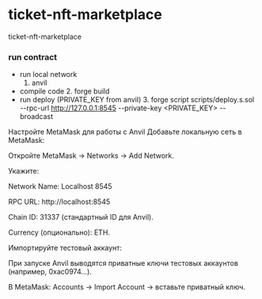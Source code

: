 # ticket-nft-marketplace
ticket-nft-marketplace

### run contract

 - run local network
    1. anvil
 - compile code
    2. forge build
 - run deploy (PRIVATE_KEY from anvil)
    3. forge script scripts/deploy.s.sol --rpc-url http://127.0.0.1:8545 --private-key <PRIVATE_KEY> --broadcast


Настройте MetaMask для работы с Anvil
Добавьте локальную сеть в MetaMask:

Откройте MetaMask → Networks → Add Network.

Укажите:

Network Name: Localhost 8545

RPC URL: http://localhost:8545

Chain ID: 31337 (стандартный ID для Anvil).

Currency (опционально): ETH.

Импортируйте тестовый аккаунт:

При запуске Anvil выводятся приватные ключи тестовых аккаунтов (например, 0xac0974...).

В MetaMask: Accounts → Import Account → вставьте приватный ключ.
 

